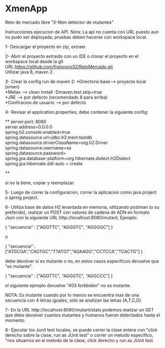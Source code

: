 # XmenApp
Reto de mercado libre "X-Men detector de mutantes"

Instrucciones ejecucion de API.
Nota: La api no cuenta con URL puesto aun no pudo ser deployada, pruebas deben hacerse con workspace local.

1- Descargar el proyecto en zip, extraer.

2- Abrir el proyecto extraido con un IDE o clonar el proyecto en el workspace local desde la git URL:https://github.com/francooo32/RetoMercado.git <br />
Utilizar java 8, maven 2.

3- Crear la config run de maven 2: 
*Directorio base--> proyecto local (xmen) <br />
*Metas --> clean install -Dmaven.test.skip=true <br />
*JRE --> por defecto (recomendado 8 para arriba) <br />
*Confiracion de usuario --> por defecto <br />

4- Revisar el application.properties, debe contener la siguiente config:

**
server.port: 8080 <br />
server.address=0.0.0.0 <br />
spring.h2.console.enabled=true <br />
spring.datasource.url=jdbc:h2:mem:testdb <br />
spring.datasource.driverClassName=org.h2.Driver <br />
spring.datasource.username=sa <br />
spring.datasource.password= <br />
spring.jpa.database-platform=org.hibernate.dialect.H2Dialect <br />
spring.jpa.hibernate.ddl-auto = create <br />

**

si no la tiene, copiar y reemplazar.

5- Luego de correr la configuracion, correr la aplicacion como java project o spring project.

6- Utiliza base de datos H2 levantada en memoria, utilizando postman (o su preferido), realizar un POST con valores de cadena de ADN en formato Json con 
la siguiente URL http://localhost:8080/mutant, Ejemplo:

{
"secuencia" : ["AGGTTC", "AGGGTC", "AGGGGC"] 
}

o

{
"secuencia" : ["ATGCGA","CAGTGC","TTATGT","AGAAGG","CCTCCA","TCACTG"] 
}

debe devolver si es mutante o no, en estos casos especificos devuelve que "es mutante".

{
"secuencia" : ["AGGTTC", "AGGGTC", "AGGCCC"] 
}

el siguiente ejemplo devuelve "403 forbbiden" no es mutante.

NOTA: Es mutante cuando por lo menos se encuentra mas de una secuencia con 4 letras iguales, solo se analizan las letras (A,T,C,G).

7- En la URL http://localhost:8080/mutant/stats podemos realizar un GET que debe devolver cuantos mutantes y humanos fueron detectados hasta el momento.

8- Ejecutar los Junit test locales, se puede correr la clase entera con "click derecho sobre la clase, run as JUnit test" o correr un metodo especifico,
"nos situamos en el metodo de la clase, click derecho y run as JUnit test. 

